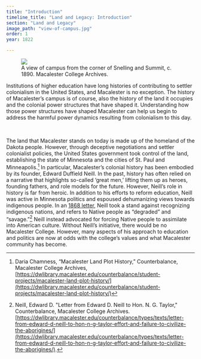 ```yaml
---
title: "Introduction"
timeline_title: "Land and Legacy: Introduction"
section: "Land and Legacy"
image_path: "view-of-campus.jpg"
order: 1
year: 1822

---
```


<figure>
   <img src="/mac-history/images/view-of-campus.jpg">
   <figcaption>
     A view of campus from the corner of Snelling and Summit, c. 1890. Macalester College Archives.
   </figcaption>
</figure>


Institutions of higher education have long histories of contributing to settler colonialism in the United States, and Macalester is no exception. The history of Macalester’s campus is of course, also the history of the land it occupies and the colonial power structures that have shaped it. Understanding how those power structures have shaped Macalester can help us begin to address the harmful power dynamics resulting from colonialism to this day. 

<br>

The land that Macalester stands on today is made up of the homeland of the Dakota people. However, through deceptive negotiations and settler colonialist policies, the United States government took control of the land, establishing the state of Minnesota and the cities of St. Paul and Minneapolis.[^1] In particular, Macalester’s colonial history has been embodied by its founder, Edward Duffield Neill. In the past, history has often relied on a narrative that highlights so-called ‘great men,’ lifting them up as heroes, founding fathers, and role models for the future. However, Neill’s role in history is far from heroic. In addition to his efforts to reform education, Neill was active in Minnesota politics and espoused dehumanizing views towards indigenous people. In an [1868 letter](https://dwlibrary.macalester.edu/counterbalance/types/texts/letter-from-edward-d-neill-to-hon-n-g-taylor-effort-and-failure-to-civilize-the-aborigines/), Neill took a stand against recognizing indigenous nations, and refers to Native people as “degraded” and “savage.”[^2]  Neill instead advocated for forcing Native people to assimilate into American culture. Without Neill’s initiative, there would be no Macalester College. However, many aspects of his approach to education and politics are now at odds with the college’s values and what Macalester community has become.

[^1]:
    
    Daria Chamness, “Macalester Land Plot History,” Counterbalance, Macalester College Archives,
    [https://dwlibrary.macalester.edu/counterbalance/student-projects/macalester-land-plot-history/](https://dwlibrary.macalester.edu/counterbalance/student-projects/macalester-land-plot-history/)

[^2]:
     Neill, Edward D. "Letter from Edward D. Neill to Hon. N. G. Taylor," Counterbalance, Macalester College Archives. [https://dwlibrary.macalester.edu/counterbalance/types/texts/letter-from-edward-d-neill-to-hon-n-g-taylor-effort-and-failure-to-civilize-the-aborigines/](https://dwlibrary.macalester.edu/counterbalance/types/texts/letter-from-edward-d-neill-to-hon-n-g-taylor-effort-and-failure-to-civilize-the-aborigines/). 
